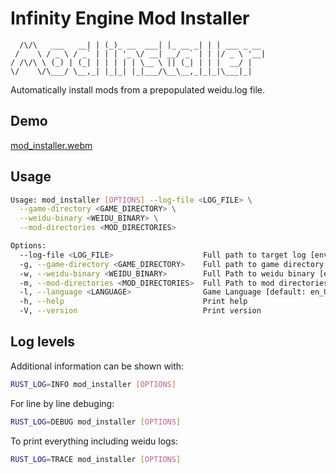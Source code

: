 # Infinity Engine Mod Installer
      /\/\   ___   __| | (_)_ __  ___| |_ __ _| | | ___ _ __
     /    \ / _ \ / _` | | | '_ \/ __| __/ _` | | |/ _ \ '__|
    / /\/\ \ (_) | (_| | | | | | \__ \ || (_| | | |  __/ |
    \/    \/\___/ \__,_| |_|_| |_|___/\__\__,_|_|_|\___|_|

Automatically install mods from a prepopulated weidu.log file.

## Demo
[mod_installer.webm](https://github.com/dark0dave/mod_installer/assets/52840419/98127744-850e-43a1-a9be-adc078b2a829)

## Usage
```sh
Usage: mod_installer [OPTIONS] --log-file <LOG_FILE> \
  --game-directory <GAME_DIRECTORY> \
  --weidu-binary <WEIDU_BINARY> \
  --mod-directories <MOD_DIRECTORIES>

Options:
  --log-file <LOG_FILE>                    Full path to target log [env: LOG_FILE=]
  -g, --game-directory <GAME_DIRECTORY>    Full path to game directory [env: GAME_DIRECTORY=]
  -w, --weidu-binary <WEIDU_BINARY>        Full Path to weidu binary [env: WEIDU_BINARY=]
  -m, --mod-directories <MOD_DIRECTORIES>  Full Path to mod directories [env: MOD_DIRECTORIES=]
  -l, --language <LANGUAGE>                Game Language [default: en_US]
  -h, --help                               Print help
  -V, --version                            Print version
```

## Log levels

Additional information can be shown with:
```sh
RUST_LOG=INFO mod_installer [OPTIONS]
```

For line by line debuging:
```sh
RUST_LOG=DEBUG mod_installer [OPTIONS]
```

To print everything including weidu logs:
```sh
RUST_LOG=TRACE mod_installer [OPTIONS]
```
